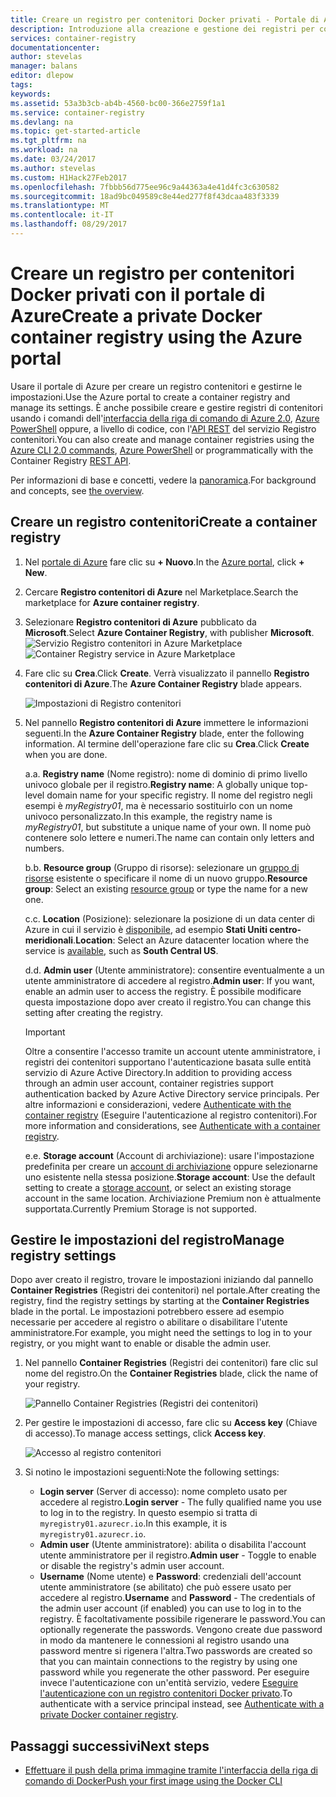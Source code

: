 ```yaml
---
title: Creare un registro per contenitori Docker privati - Portale di Azure | Microsoft Docs
description: Introduzione alla creazione e gestione dei registri per contenitori Docker privati con il portale di Azure
services: container-registry
documentationcenter: 
author: stevelas
manager: balans
editor: dlepow
tags: 
keywords: 
ms.assetid: 53a3b3cb-ab4b-4560-bc00-366e2759f1a1
ms.service: container-registry
ms.devlang: na
ms.topic: get-started-article
ms.tgt_pltfrm: na
ms.workload: na
ms.date: 03/24/2017
ms.author: stevelas
ms.custom: H1Hack27Feb2017
ms.openlocfilehash: 7fbbb56d775ee96c9a44363a4e41d4fc3c630582
ms.sourcegitcommit: 18ad9bc049589c8e44ed277f8f43dcaa483f3339
ms.translationtype: MT
ms.contentlocale: it-IT
ms.lasthandoff: 08/29/2017
---
```

# <a name="create-a-private-docker-container-registry-using-the-azure-portal"></a><span data-ttu-id="fd94c-103">Creare un registro per contenitori Docker privati con il portale di Azure</span><span class="sxs-lookup"><span data-stu-id="fd94c-103">Create a private Docker container registry using the Azure portal</span></span>
<span data-ttu-id="fd94c-104">Usare il portale di Azure per creare un registro contenitori e gestirne le impostazioni.</span><span class="sxs-lookup"><span data-stu-id="fd94c-104">Use the Azure portal to create a container registry and manage its settings.</span></span> <span data-ttu-id="fd94c-105">È anche possibile creare e gestire registri di contenitori usando i comandi dell'[interfaccia della riga di comando di Azure 2.0](container-registry-get-started-azure-cli.md), [Azure PowerShell](container-registry-get-started-powershell.md) oppure, a livello di codice, con l'[API REST](https://go.microsoft.com/fwlink/p/?linkid=834376) del servizio Registro contenitori.</span><span class="sxs-lookup"><span data-stu-id="fd94c-105">You can also create and manage container registries using the [Azure CLI 2.0 commands](container-registry-get-started-azure-cli.md), [Azure PowerShell](container-registry-get-started-powershell.md) or programmatically with the Container Registry [REST API](https://go.microsoft.com/fwlink/p/?linkid=834376).</span></span>

<span data-ttu-id="fd94c-106">Per informazioni di base e concetti, vedere la [panoramica](container-registry-intro.md).</span><span class="sxs-lookup"><span data-stu-id="fd94c-106">For background and concepts, see [the overview](container-registry-intro.md).</span></span>

## <a name="create-a-container-registry"></a><span data-ttu-id="fd94c-107">Creare un registro contenitori</span><span class="sxs-lookup"><span data-stu-id="fd94c-107">Create a container registry</span></span>
1. <span data-ttu-id="fd94c-108">Nel [portale di Azure](https://portal.azure.com) fare clic su **+ Nuovo**.</span><span class="sxs-lookup"><span data-stu-id="fd94c-108">In the [Azure portal](https://portal.azure.com), click **+ New**.</span></span>
2. <span data-ttu-id="fd94c-109">Cercare **Registro contenitori di Azure** nel Marketplace.</span><span class="sxs-lookup"><span data-stu-id="fd94c-109">Search the marketplace for **Azure container registry**.</span></span>
3. <span data-ttu-id="fd94c-110">Selezionare **Registro contenitori di Azure** pubblicato da **Microsoft**.</span><span class="sxs-lookup"><span data-stu-id="fd94c-110">Select **Azure Container Registry**, with publisher **Microsoft**.</span></span>
    <span data-ttu-id="fd94c-111">![Servizio Registro contenitori in Azure Marketplace](./media/container-registry-get-started-portal/container-registry-marketplace.png)</span><span class="sxs-lookup"><span data-stu-id="fd94c-111">![Container Registry service in Azure Marketplace](./media/container-registry-get-started-portal/container-registry-marketplace.png)</span></span>
4. <span data-ttu-id="fd94c-112">Fare clic su **Crea**.</span><span class="sxs-lookup"><span data-stu-id="fd94c-112">Click **Create**.</span></span> <span data-ttu-id="fd94c-113">Verrà visualizzato il pannello **Registro contenitori di Azure**.</span><span class="sxs-lookup"><span data-stu-id="fd94c-113">The **Azure Container Registry** blade appears.</span></span>

    ![Impostazioni di Registro contenitori](./media/container-registry-get-started-portal/container-registry-settings.png)
5. <span data-ttu-id="fd94c-115">Nel pannello **Registro contenitori di Azure** immettere le informazioni seguenti.</span><span class="sxs-lookup"><span data-stu-id="fd94c-115">In the **Azure Container Registry** blade, enter the following information.</span></span> <span data-ttu-id="fd94c-116">Al termine dell'operazione fare clic su **Crea**.</span><span class="sxs-lookup"><span data-stu-id="fd94c-116">Click **Create** when you are done.</span></span>

    <span data-ttu-id="fd94c-117">a.</span><span class="sxs-lookup"><span data-stu-id="fd94c-117">a.</span></span> <span data-ttu-id="fd94c-118">**Registry name** (Nome registro): nome di dominio di primo livello univoco globale per il registro.</span><span class="sxs-lookup"><span data-stu-id="fd94c-118">**Registry name**: A globally unique top-level domain name for your specific registry.</span></span> <span data-ttu-id="fd94c-119">Il nome del registro negli esempi è *myRegistry01*, ma è necessario sostituirlo con un nome univoco personalizzato.</span><span class="sxs-lookup"><span data-stu-id="fd94c-119">In this example, the registry name is *myRegistry01*, but substitute a unique name of your own.</span></span> <span data-ttu-id="fd94c-120">Il nome può contenere solo lettere e numeri.</span><span class="sxs-lookup"><span data-stu-id="fd94c-120">The name can contain only letters and numbers.</span></span>

    <span data-ttu-id="fd94c-121">b.</span><span class="sxs-lookup"><span data-stu-id="fd94c-121">b.</span></span> <span data-ttu-id="fd94c-122">**Resource group** (Gruppo di risorse): selezionare un [gruppo di risorse](../azure-resource-manager/resource-group-overview.md#resource-groups) esistente o specificare il nome di un nuovo gruppo.</span><span class="sxs-lookup"><span data-stu-id="fd94c-122">**Resource group**: Select an existing [resource group](../azure-resource-manager/resource-group-overview.md#resource-groups) or type the name for a new one.</span></span>

    <span data-ttu-id="fd94c-123">c.</span><span class="sxs-lookup"><span data-stu-id="fd94c-123">c.</span></span> <span data-ttu-id="fd94c-124">**Location** (Posizione): selezionare la posizione di un data center di Azure in cui il servizio è [disponibile](https://azure.microsoft.com/regions/services/), ad esempio **Stati Uniti centro-meridionali**.</span><span class="sxs-lookup"><span data-stu-id="fd94c-124">**Location**: Select an Azure datacenter location where the service is [available](https://azure.microsoft.com/regions/services/), such as **South Central US**.</span></span>

    <span data-ttu-id="fd94c-125">d.</span><span class="sxs-lookup"><span data-stu-id="fd94c-125">d.</span></span> <span data-ttu-id="fd94c-126">**Admin user** (Utente amministratore): consentire eventualmente a un utente amministratore di accedere al registro.</span><span class="sxs-lookup"><span data-stu-id="fd94c-126">**Admin user**: If you want, enable an admin user to access the registry.</span></span> <span data-ttu-id="fd94c-127">È possibile modificare questa impostazione dopo aver creato il registro.</span><span class="sxs-lookup"><span data-stu-id="fd94c-127">You can change this setting after creating the registry.</span></span>

      > [!IMPORTANT]
      > <span data-ttu-id="fd94c-128">Oltre a consentire l'accesso tramite un account utente amministratore, i registri dei contenitori supportano l'autenticazione basata sulle entità servizio di Azure Active Directory.</span><span class="sxs-lookup"><span data-stu-id="fd94c-128">In addition to providing access through an admin user account, container registries support authentication backed by Azure Active Directory service principals.</span></span> <span data-ttu-id="fd94c-129">Per altre informazioni e considerazioni, vedere [Authenticate with the container registry](container-registry-authentication.md) (Eseguire l'autenticazione al registro contenitori).</span><span class="sxs-lookup"><span data-stu-id="fd94c-129">For more information and considerations, see [Authenticate with a container registry](container-registry-authentication.md).</span></span>
      >

    <span data-ttu-id="fd94c-130">e.</span><span class="sxs-lookup"><span data-stu-id="fd94c-130">e.</span></span> <span data-ttu-id="fd94c-131">**Storage account** (Account di archiviazione): usare l'impostazione predefinita per creare un [account di archiviazione](../storage/common/storage-introduction.md) oppure selezionarne uno esistente nella stessa posizione.</span><span class="sxs-lookup"><span data-stu-id="fd94c-131">**Storage account**: Use the default setting to create a [storage account](../storage/common/storage-introduction.md), or select an existing storage account in the same location.</span></span> <span data-ttu-id="fd94c-132">Archiviazione Premium non è attualmente supportata.</span><span class="sxs-lookup"><span data-stu-id="fd94c-132">Currently Premium Storage is not supported.</span></span>

## <a name="manage-registry-settings"></a><span data-ttu-id="fd94c-133">Gestire le impostazioni del registro</span><span class="sxs-lookup"><span data-stu-id="fd94c-133">Manage registry settings</span></span>
<span data-ttu-id="fd94c-134">Dopo aver creato il registro, trovare le impostazioni iniziando dal pannello **Container Registries** (Registri dei contenitori) nel portale.</span><span class="sxs-lookup"><span data-stu-id="fd94c-134">After creating the registry, find the registry settings by starting at the **Container Registries** blade in the portal.</span></span> <span data-ttu-id="fd94c-135">Le impostazioni potrebbero essere ad esempio necessarie per accedere al registro o abilitare o disabilitare l'utente amministratore.</span><span class="sxs-lookup"><span data-stu-id="fd94c-135">For example, you might need the settings to log in to your registry, or you might want to enable or disable the admin user.</span></span>

1. <span data-ttu-id="fd94c-136">Nel pannello **Container Registries** (Registri dei contenitori) fare clic sul nome del registro.</span><span class="sxs-lookup"><span data-stu-id="fd94c-136">On the **Container Registries** blade, click the name of your registry.</span></span>

    ![Pannello Container Registries (Registri dei contenitori)](./media/container-registry-get-started-portal/container-registry-blade.png)
2. <span data-ttu-id="fd94c-138">Per gestire le impostazioni di accesso, fare clic su **Access key** (Chiave di accesso).</span><span class="sxs-lookup"><span data-stu-id="fd94c-138">To manage access settings, click **Access key**.</span></span>

    ![Accesso al registro contenitori](./media/container-registry-get-started-portal/container-registry-access.png)
3. <span data-ttu-id="fd94c-140">Si notino le impostazioni seguenti:</span><span class="sxs-lookup"><span data-stu-id="fd94c-140">Note the following settings:</span></span>

   * <span data-ttu-id="fd94c-141">**Login server** (Server di accesso): nome completo usato per accedere al registro.</span><span class="sxs-lookup"><span data-stu-id="fd94c-141">**Login server** - The fully qualified name you use to log in to the registry.</span></span> <span data-ttu-id="fd94c-142">In questo esempio si tratta di `myregistry01.azurecr.io`.</span><span class="sxs-lookup"><span data-stu-id="fd94c-142">In this example, it is `myregistry01.azurecr.io`.</span></span>
   * <span data-ttu-id="fd94c-143">**Admin user** (Utente amministratore): abilita o disabilita l'account utente amministratore per il registro.</span><span class="sxs-lookup"><span data-stu-id="fd94c-143">**Admin user** - Toggle to enable or disable the registry's admin user account.</span></span>
   * <span data-ttu-id="fd94c-144">**Username** (Nome utente) e **Password**: credenziali dell'account utente amministratore (se abilitato) che può essere usato per accedere al registro.</span><span class="sxs-lookup"><span data-stu-id="fd94c-144">**Username** and **Password** - The credentials of the admin user account (if enabled) you can use to log in to the registry.</span></span> <span data-ttu-id="fd94c-145">È facoltativamente possibile rigenerare le password.</span><span class="sxs-lookup"><span data-stu-id="fd94c-145">You can optionally regenerate the passwords.</span></span> <span data-ttu-id="fd94c-146">Vengono create due password in modo da mantenere le connessioni al registro usando una password mentre si rigenera l'altra.</span><span class="sxs-lookup"><span data-stu-id="fd94c-146">Two passwords are created so that you can maintain connections to the registry by using one password while you regenerate the other password.</span></span> <span data-ttu-id="fd94c-147">Per eseguire invece l'autenticazione con un'entità servizio, vedere [Eseguire l'autenticazione con un registro contenitori Docker privato](container-registry-authentication.md).</span><span class="sxs-lookup"><span data-stu-id="fd94c-147">To authenticate with a service principal instead, see [Authenticate with a private Docker container registry](container-registry-authentication.md).</span></span>

## <a name="next-steps"></a><span data-ttu-id="fd94c-148">Passaggi successivi</span><span class="sxs-lookup"><span data-stu-id="fd94c-148">Next steps</span></span>
* [<span data-ttu-id="fd94c-149">Effettuare il push della prima immagine tramite l'interfaccia della riga di comando di Docker</span><span class="sxs-lookup"><span data-stu-id="fd94c-149">Push your first image using the Docker CLI</span></span>](container-registry-get-started-docker-cli.md)
